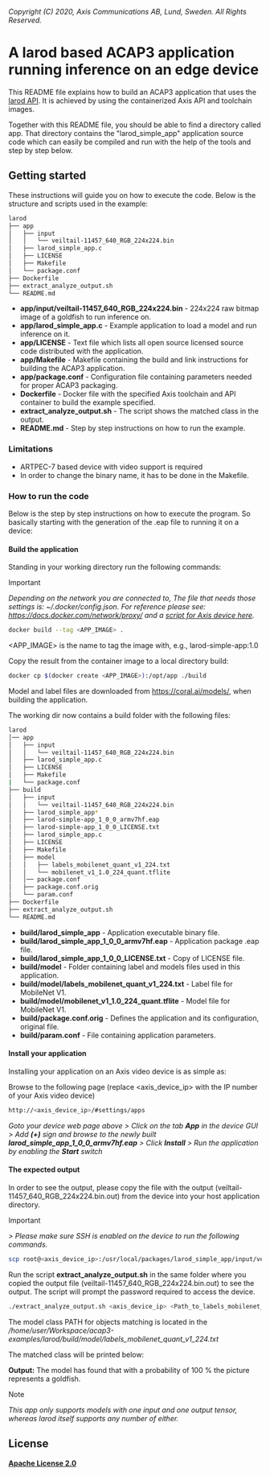  *Copyright (C) 2020, Axis Communications AB, Lund, Sweden. All Rights Reserved.*

# A larod based ACAP3 application running inference on an edge device
This README file explains how to build an ACAP3 application that uses the [larod API](../FAQs.md#WhatisLarod?). It is achieved by using the containerized Axis API and toolchain images.

Together with this README file, you should be able to find a directory called app. That directory contains the "larod_simple_app" application source code which can easily
be compiled and run with the help of the tools and step by step below.

## Getting started
These instructions will guide you on how to execute the code. Below is the structure and scripts used in the example:

```bash
larod
├── app
│   ├── input
│   │   └── veiltail-11457_640_RGB_224x224.bin
│   ├── larod_simple_app.c
│   ├── LICENSE
│   ├── Makefile
│   └── package.conf
├── Dockerfile
├── extract_analyze_output.sh
└── README.md
```

* **app/input/veiltail-11457_640_RGB_224x224.bin** - 224x224 raw bitmap image of a goldfish to run inference on.
* **app/larod_simple_app.c** - Example application to load a model and run inference on it.
* **app/LICENSE** - Text file which lists all open source licensed source code distributed with the application.
* **app/Makefile** - Makefile containing the build and link instructions for building the ACAP3 application.
* **app/package.conf** - Configuration file containing parameters needed for proper ACAP3 packaging.
* **Dockerfile** - Docker file with the specified Axis toolchain and API container to build the example specified.
* **extract_analyze_output.sh** - The script shows the matched class in the output.
* **README.md** - Step by step instructions on how to run the example.

### Limitations
* ARTPEC-7 based device with video support is required
* In order to change the binary name, it has to be done in the Makefile.

### How to run the code
Below is the step by step instructions on how to execute the program. So basically starting with the generation of the .eap file to running it on a device:

#### Build the application
Standing in your working directory run the following commands:

> [!IMPORTANT]
> *Depending on the network you are connected to,
The file that needs those settings is: *~/.docker/config.json.*
For reference please see: https://docs.docker.com/network/proxy/ and a
[script for Axis device here](../FAQs.md#HowcanIset-upnetworkproxysettingsontheAxisdevice?).*

```bash
docker build --tag <APP_IMAGE> .
```

<APP_IMAGE> is the name to tag the image with, e.g., larod-simple-app:1.0

Copy the result from the container image to a local directory build:

```bash
docker cp $(docker create <APP_IMAGE>):/opt/app ./build
```

Model and label files are downloaded from https://coral.ai/models/, when building the application.

The working dir now contains a build folder with the following files:

```bash
larod
│── app
│   ├── input
│   │   └── veiltail-11457_640_RGB_224x224.bin
│   ├── larod_simple_app.c
│   ├── LICENSE
│   ├── Makefile
|   └── package.conf
├── build
│	├── input
│	│   └── veiltail-11457_640_RGB_224x224.bin
│	├── larod_simple_app*
│	├── larod-simple-app_1_0_0_armv7hf.eap
│	├── larod-simple-app_1_0_0_LICENSE.txt
│	├── larod_simple_app.c
│	├── LICENSE
│	├── Makefile
│	├── model
│	│	├── labels_mobilenet_quant_v1_224.txt
│	│	└── mobilenet_v1_1.0_224_quant.tflite
│	│── package.conf
│	├── package.conf.orig
│	└── param.conf
├── Dockerfile
├── extract_analyze_output.sh
└── README.md
```

* **build/larod_simple_app** - Application executable binary file.
* **build/larod_simple_app_1_0_0_armv7hf.eap** - Application package .eap file.
* **build/larod_simple_app_1_0_0_LICENSE.txt** - Copy of LICENSE file.
* **build/model** - Folder containing label and models files used in this application.
* **build/model/labels_mobilenet_quant_v1_224.txt** - Label file for MobileNet V1.
* **build/model/mobilenet_v1_1.0_224_quant.tflite** - Model file for MobileNet V1.
* **build/package.conf.orig** - Defines the application and its configuration, original file.
* **build/param.conf** - File containing application parameters.

#### Install your application
Installing your application on an Axis video device is as simple as:

Browse to the following page (replace <axis_device_ip> with the IP number of your Axis video device)

```bash
http://<axis_device_ip>/#settings/apps
```

*Goto your device web page above > Click on the tab **App** in the device GUI > Add **(+)** sign and browse to
the newly built **larod_simple_app_1_0_0_armv7hf.eap** > Click **Install** > Run the application by enabling the **Start** switch*

#### The expected output
In order to see the output, please copy the file with the output (veiltail-11457_640_RGB_224x224.bin.out) from the device into your host
application directory.
> [!IMPORTANT]
*> Please make sure SSH is enabled on the device to run the
following commands.*

```bash
scp root@<axis_device_ip>:/usr/local/packages/larod_simple_app/input/veiltail-11457_640_RGB_224x224.bin.out .
```

Run the script **extract_analyze_output.sh** in the same folder where you copied the output file (veiltail-11457_640_RGB_224x224.bin.out) to see the output.
The script will prompt the password required to access the device.

```bash
./extract_analyze_output.sh <axis_device_ip> <Path_to_labels_mobilenet_quant_v1_224.txt>
```

The model class PATH for objects matching is located in the
*/home/user/Workspace/acap3-examples/larod/build/model/labels_mobilenet_quant_v1_224.txt*

The matched class will be printed below:

**Output:** The model has found that with a probability of 100 % the picture represents a goldfish.

> [!NOTE]
> *This app only supports models with one input and one output
tensor, whereas larod itself supports any number of either.*

## License
**[Apache License 2.0](../LICENSE)**
